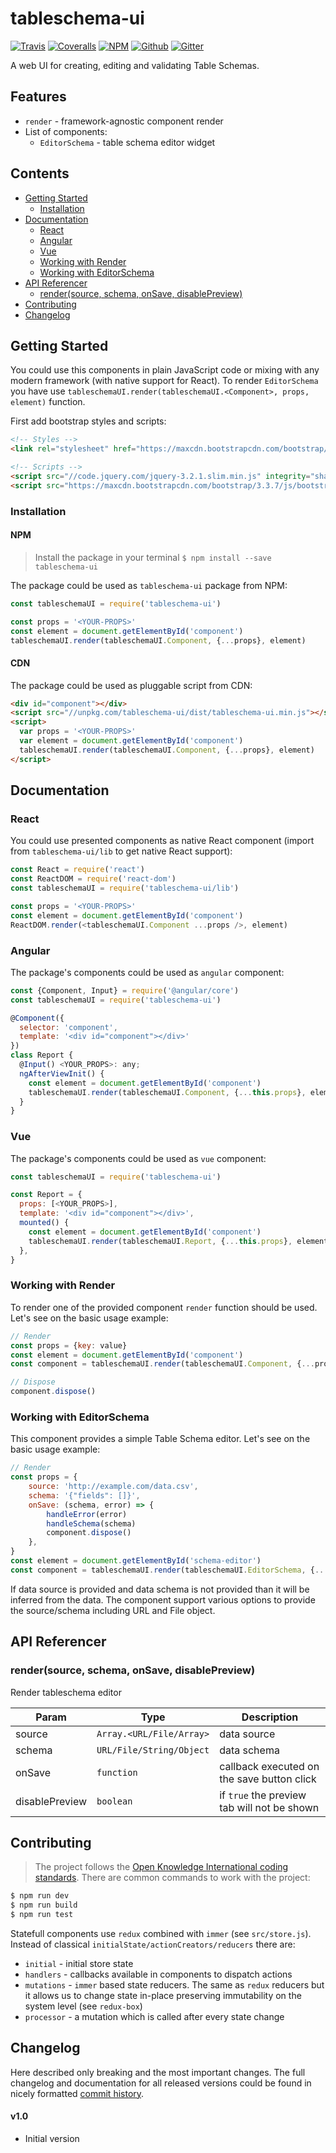# tableschema-ui

[![Travis](https://img.shields.io/travis/frictionlessdata/tableschema-ui/master.svg)](https://travis-ci.org/frictionlessdata/tableschema-ui)
[![Coveralls](https://coveralls.io/repos/github/frictionlessdata/tableschema-ui/badge.svg?branch=master)](https://coveralls.io/github/frictionlessdata/tableschema-ui?branch=master)
[![NPM](https://img.shields.io/npm/v/tableschema-ui.svg)](https://www.npmjs.com/package/tableschema-ui)
[![Github](https://img.shields.io/badge/github-master-brightgreen)](https://github.com/frictionlessdata/tableschema-ui)
[![Gitter](https://img.shields.io/gitter/room/frictionlessdata/chat.svg)](https://gitter.im/frictionlessdata/chat)

A web UI for creating, editing and validating Table Schemas.

## Features

- `render` - framework-agnostic component render
- List of components:
  - `EditorSchema` - table schema editor widget

## Contents

<!-- START doctoc generated TOC please keep comment here to allow auto update -->
<!-- DON'T EDIT THIS SECTION, INSTEAD RE-RUN doctoc TO UPDATE -->


- [Getting Started](#getting-started)
  - [Installation](#installation)
- [Documentation](#documentation)
  - [React](#react)
  - [Angular](#angular)
  - [Vue](#vue)
  - [Working with Render](#working-with-render)
  - [Working with EditorSchema](#working-with-editorschema)
- [API Referencer](#api-referencer)
  - [render(source, schema, onSave, disablePreview)](#rendersource-schema-onsave-disablepreview)
- [Contributing](#contributing)
- [Changelog](#changelog)

<!-- END doctoc generated TOC please keep comment here to allow auto update -->

## Getting Started

You could use this components in plain JavaScript code or mixing with any modern framework (with native support for React). To render `EditorSchema` you have use `tableschemaUI.render(tableschemaUI.<Component>, props, element)` function.

First add bootstrap styles and scripts:

```html
<!-- Styles -->
<link rel="stylesheet" href="https://maxcdn.bootstrapcdn.com/bootstrap/3.3.7/css/bootstrap.min.css" integrity="sha384-BVYiiSIFeK1dGmJRAkycuHAHRg32OmUcww7on3RYdg4Va+PmSTsz/K68vbdEjh4u" crossorigin="anonymous">

<!-- Scripts -->
<script src="//code.jquery.com/jquery-3.2.1.slim.min.js" integrity="sha384-KJ3o2DKtIkvYIK3UENzmM7KCkRr/rE9/Qpg6aAZGJwFDMVNA/GpGFF93hXpG5KkN" crossorigin="anonymous"></script>
<script src="https://maxcdn.bootstrapcdn.com/bootstrap/3.3.7/js/bootstrap.min.js" integrity="sha384-Tc5IQib027qvyjSMfHjOMaLkfuWVxZxUPnCJA7l2mCWNIpG9mGCD8wGNIcPD7Txa" crossorigin="anonymous"></script>
```

### Installation

#### NPM

> Install the package in your terminal `$ npm install --save tableschema-ui`

The package could be used as `tableschema-ui` package from NPM:

```javascript
const tableschemaUI = require('tableschema-ui')

const props = '<YOUR-PROPS>'
const element = document.getElementById('component')
tableschemaUI.render(tableschemaUI.Component, {...props}, element)
```

#### CDN

The package could be used as pluggable script from CDN:

```html
<div id="component"></div>
<script src="//unpkg.com/tableschema-ui/dist/tableschema-ui.min.js"></script>
<script>
  var props = '<YOUR-PROPS>'
  var element = document.getElementById('component')
  tableschemaUI.render(tableschemaUI.Component, {...props}, element)
</script>
```

## Documentation

### React

You could use presented components as native React component (import from `tableschema-ui/lib` to get native React support):

```javascript
const React = require('react')
const ReactDOM = require('react-dom')
const tableschemaUI = require('tableschema-ui/lib')

const props = '<YOUR-PROPS>'
const element = document.getElementById('component')
ReactDOM.render(<tableschemaUI.Component ...props />, element)
```

### Angular

The package's components could be used as `angular` component:

```javascript
const {Component, Input} = require('@angular/core')
const tableschemaUI = require('tableschema-ui')

@Component({
  selector: 'component',
  template: '<div id="component"></div>'
})
class Report {
  @Input() <YOUR_PROPS>: any;
  ngAfterViewInit() {
    const element = document.getElementById('component')
    tableschemaUI.render(tableschemaUI.Component, {...this.props}, element)
  }
}
```

### Vue

The package's components could be used as `vue` component:

```javascript
const tableschemaUI = require('tableschema-ui')

const Report = {
  props: [<YOUR_PROPS>],
  template: '<div id="component"></div>',
  mounted() {
    const element = document.getElementById('component')
    tableschemaUI.render(tableschemaUI.Report, {...this.props}, element)
  },
}
```

### Working with Render

To render one of the provided component `render` function should be used. Let's see on the basic usage example:

```javascript
// Render
const props = {key: value}
const element = document.getElementById('component')
const component = tableschemaUI.render(tableschemaUI.Component, {...props}, element)

// Dispose
component.dispose()
```

### Working with EditorSchema

This component provides a simple Table Schema editor. Let's see on the basic usage example:

```javascript
// Render
const props = {
    source: 'http://example.com/data.csv',
    schema: '{"fields": []}',
    onSave: (schema, error) => {
        handleError(error)
        handleSchema(schema)
        component.dispose()
    },
}
const element = document.getElementById('schema-editor')
const component = tableschemaUI.render(tableschemaUI.EditorSchema, {...props}, element)
```

If data source is provided and data schema is not provided than it will be inferred from the data. The component support various options to provide the source/schema including URL and File object.

## API Referencer

### render(source, schema, onSave, disablePreview)
Render tableschema editor


| Param | Type | Description |
| --- | --- | --- |
| source | <code>Array.&lt;URL/File/Array&gt;</code> | data source |
| schema | <code>URL/File/String/Object</code> | data schema |
| onSave | <code>function</code> | callback executed on the save button click |
| disablePreview | <code>boolean</code> | if `true` the preview tab will not be shown |


## Contributing

> The project follows the [Open Knowledge International coding standards](https://github.com/okfn/coding-standards). There are common commands to work with the project:

```bash
$ npm run dev
$ npm run build
$ npm run test
```

Statefull components use `redux` combined with `immer` (see `src/store.js`). Instead of classical `initialState/actionCreators/reducers` there are:
- `initial` - initial store state
- `handlers` - callbacks available in components to dispatch actions
- `mutations` - `immer` based state reducers. The same as `redux` reducers but it allows us to change state in-place preserving immutability on the system level (see `redux-box`)
- `processor` - a mutation which is called after every state change

## Changelog

Here described only breaking and the most important changes. The full changelog and documentation for all released versions could be found in nicely formatted [commit history](https://github.com/frictionlessdata/tableschema-ui/commits/master).

#### v1.0

- Initial version
